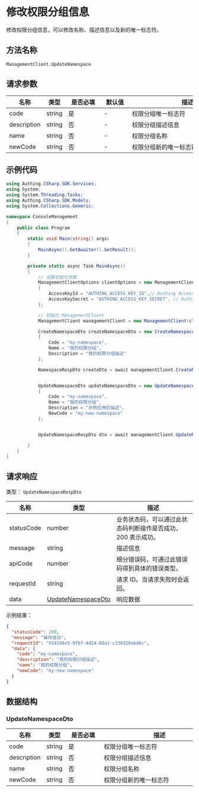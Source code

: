 # 修改权限分组信息

<!--
  警告⚠️：
  不要直接修改该文档，
  https://github.com/Authing/authing-docs-factory
  使用该项目进行生成
-->

<LastUpdated />

修改权限分组信息，可以修改名称、描述信息以及新的唯一标志符。

## 方法名称

`ManagementClient.UpdateNamespace`

## 请求参数

| 名称 | 类型 | <div style="width:80px">是否必填</div> | <div style="width:60px">默认值</div> | <div style="width:300px">描述</div> | <div style="width:200px">示例值</div> |
| ---- | ---- | ---- | ---- | ---- | ---- |
| code | string | 是 | - | 权限分组唯一标志符  | `my-namespace` |
| description | string | 否 | - | 权限分组描述信息  | `我的权限分组描述` |
| name | string | 否 | - | 权限分组名称  | `我的权限分组` |
| newCode | string | 否 | - | 权限分组新的唯一标志符  | `my-new-namespace` |




## 示例代码

```csharp
using Authing.CSharp.SDK.Services;
using System;
using System.Threading.Tasks;
using Authing.CSharp.SDK.Models;
using System.Collections.Generic;

namespace ConsoleManagement
{
    public class Program
    {
        static void Main(string[] args)
        {
            MainAsync().GetAwaiter().GetResult();
        }

        private static async Task MainAsync()
        {
            // 设置初始化参数
            ManagementClientOptions clientOptions = new ManagementClientOptions
            {
                AccessKeyId = "AUTHING_ACCESS_KEY_ID",// Authing Access Key ID
                AccessKeySecret = "AUTHING_ACCESS_KEY_SECRET", // Authing Access Key Secret
            };

            // 初始化 ManagementClient
            ManagementClient managementClient = new ManagementClient(clientOptions);

            CreateNamespaceDto createNamespaceDto = new CreateNamespaceDto()
            {
                Code = "my-namespace",
                Name = "我的权限分组",
                Description = "我的权限分组描述"
            };

            NamespaceRespDto createDto = await managementClient.CreateNamespace(createNamespaceDto);


            UpdateNamespaceDto updateNamespaceDto = new UpdateNamespaceDto()
            {
                Code = "my-namespace",
                Name = "我的权限分组",
                Description = "示例应用的描述",
                NewCode = "my-new-namespace"
            };


            UpdateNamespaceRespDto dto = await managementClient.UpdateNamespace(updateNamespaceDto);

        }
    }
}
```




## 请求响应

类型： `UpdateNamespaceRespDto`

| 名称 | 类型 | 描述 |
| ---- | ---- | ---- |
| statusCode | number | 业务状态码，可以通过此状态码判断操作是否成功，200 表示成功。 |
| message | string | 描述信息 |
| apiCode | number | 细分错误码，可通过此错误码得到具体的错误类型。 |
| requestId | string | 请求 ID。当请求失败时会返回。 |
| data | <a href="#UpdateNamespaceDto">UpdateNamespaceDto</a> | 响应数据 |



示例结果：

```json
{
  "statusCode": 200,
  "message": "操作成功",
  "requestId": "934108e5-9fbf-4d24-8da1-c330328abd6c",
  "data": {
    "code": "my-namespace",
    "description": "我的权限分组描述",
    "name": "我的权限分组",
    "newCode": "my-new-namespace"
  }
}
```

## 数据结构


### <a id="UpdateNamespaceDto"></a> UpdateNamespaceDto

| 名称 | 类型 | <div style="width:80px">是否必填</div> | <div style="width:300px">描述</div> | <div style="width:200px">示例值</div> |
| ---- |  ---- | ---- | ---- | ---- |
| code | string | 是 | 权限分组唯一标志符   |  `my-namespace` |
| description | string | 否 | 权限分组描述信息   |  `我的权限分组描述` |
| name | string | 否 | 权限分组名称   |  `我的权限分组` |
| newCode | string | 否 | 权限分组新的唯一标志符   |  `my-new-namespace` |


